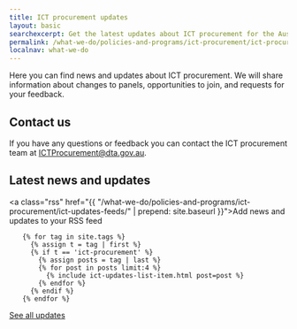 ```yaml
---
title: ICT procurement updates
layout: basic
searchexcerpt: Get the latest updates about ICT procurement for the Australian Government.
permalink: /what-we-do/policies-and-programs/ict-procurement/ict-procurement-updates/
localnav: what-we-do
---
```


<article  id="content">

<p>Here you can find news and updates about ICT procurement. We will share information about changes to panels, opportunities to join, and requests for your feedback.</p>

<h2>Contact us</h2>

<p>If you have any questions or feedback you can contact the ICT procurement team at <a href="mailto:ICTProcurement@dta.gov.au">ICTProcurement@dta.gov.au</a>. </p>

<h2>Latest news and updates</h2>

<a class="rss" href="{{ "/what-we-do/policies-and-programs/ict-procurement/ict-updates-feeds/" | prepend: site.baseurl }}">Add news and updates to your RSS feed</a>


<ul class="list-horizontal">

    {% for tag in site.tags %}
      {% assign t = tag | first %}
      {% if t == 'ict-procurement' %}
        {% assign posts = tag | last %}
        {% for post in posts limit:4 %}
          {% include ict-updates-list-item.html post=post %}
        {% endfor %}
      {% endif %}
    {% endfor %}

</ul>


  <a class="see-more" href="{{site.baseurl}}/what-we-do/policies-and-programs/ict-procurement/ict-procurement-updates/all-updates/">See all updates</a>


</article>
